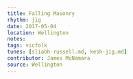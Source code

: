 ```yaml
---
title: Falling Masonry
rhythm: jig
date: 2017-05-04
location: Wellington
notes:
tags: vicfolk
tunes: [sliabh-russell.md, kesh-jig.md]
contributor: James McNamara
source: Wellington
---
```


